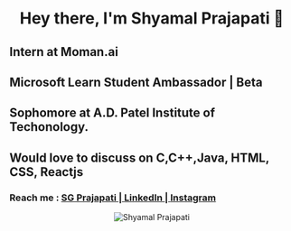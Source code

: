 

<h1 align="center"> Hey there, I'm Shyamal Prajapati 👋</h1>

<h2><strong>Intern at Moman.ai</strong></h2>
<h2><strong>Microsoft Learn Student Ambassador | Beta</strong></h2>
<h2>Sophomore at A.D. Patel Institute of Techonology.</h2>

<h2>Would love to discuss on <strong>C,C++,Java, HTML, CSS, Reactjs</strong></h2>
<h3>Reach me :  <a href="https://www.sgprajapati.com/" target="_blank">SG Prajapati | </a> <a href="https://www.linkedin.com/in/sgprajapati/" target="_blank"> LinkedIn | </a> <a href="https://www.instagram.com/shyamal.24/" target="_blank">Instagram</a></h3>

<p align="center">
  
  <img src="https://github-readme-stats.vercel.app/api?username=shyamal2411&show_icons=true" alt ="Shyamal Prajapati">
</p>
